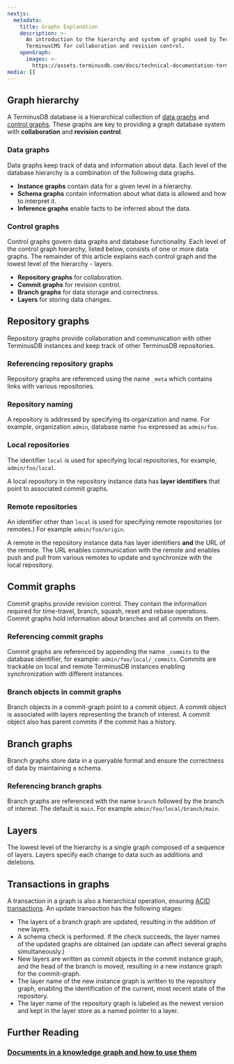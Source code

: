 ```yaml
---
nextjs:
  metadata:
    title: Graphs Explanation
    description: >-
      An introduction to the hierarchy and system of graphs used by TerminusDB and
      TerminusCMS for collaboration and revision control.
    openGraph:
      images: >-
        https://assets.terminusdb.com/docs/technical-documentation-terminuscms-og.png
media: []
---
```


## Graph hierarchy

A TerminusDB database is a hierarchical collection of [data graphs](#datagraphs) and [control graphs](#controlgraphs). These graphs are key to providing a graph database system with **collaboration** and **revision control**.

### Data graphs

Data graphs keep track of data and information about data. Each level of the database hierarchy is a combination of the following data graphs.

*   **Instance graphs** contain data for a given level in a hierarchy.
*   **Schema graphs** contain information about what data is allowed and how to interpret it.
*   **Inference graphs** enable facts to be inferred about the data.

### Control graphs

Control graphs govern data graphs and database functionality. Each level of the control graph hierarchy, listed below, consists of one or more data graphs. The remainder of this article explains each control graph and the lowest level of the hierarchy - layers.

*   **Repository graphs** for collaboration.
*   **Commit graphs** for revision control.
*   **Branch graphs** for data storage and correctness.
*   **Layers** for storing data changes.

## Repository graphs

Repository graphs provide collaboration and communication with other TerminusDB instances and keep track of other TerminusDB repositories.

### Referencing repository graphs

Repository graphs are referenced using the name `_meta` which contains links with various repositories.

### Repository naming

A repository is addressed by specifying its organization and name. For example, organization `admin`, database name `foo` expressed as `admin/foo`.

### Local repositories

The identifier `local` is used for specifying local repositories, for example, `admin/foo/local`.

A local repository in the repository instance data has **layer identifiers** that point to associated commit graphs.

### Remote repositories

An identifier other than `local` is used for specifying remote repositories (or remotes.) For example `admin/foo/origin`.

A remote in the repository instance data has layer identifiers **and** the URL of the remote. The URL enables communication with the remote and enables push and pull from various remotes to update and synchronize with the local repository.

## Commit graphs

Commit graphs provide revision control. They contain the information required for time-travel, branch, squash, reset and rebase operations. Commit graphs hold information about branches and all commits on them.

### Referencing commit graphs

Commit graphs are referenced by appending the name `_commits` to the database identifier, for example: `admin/foo/local/_commits`. Commits are trackable on local and remote TerminusDB instances enabling synchronization with different instances.

### Branch objects in commit graphs

Branch objects in a commit-graph point to a commit object. A commit object is associated with layers representing the branch of interest. A commit object also has parent commits if the commit has a history.

## Branch graphs

Branch graphs store data in a queryable format and ensure the correctness of data by maintaining a schema.

### Referencing branch graphs

Branch graphs are referenced with the name `branch` followed by the branch of interest. The default is `main`. For example `admin/foo/local/branch/main`.

## Layers

The lowest level of the hierarchy is a single graph composed of a sequence of layers. Layers specify each change to data such as additions and deletions.

## Transactions in graphs

A transaction in a graph is also a hierarchical operation, ensuring [ACID transactions](/docs/acid-transactions-explanation/). An update transaction has the following stages:

*   The layers of a branch graph are updated, resulting in the addition of new layers.
*   A schema check is performed. If the check succeeds, the layer names of the updated graphs are obtained (an update can affect several graphs simultaneously.)
*   New layers are written as commit objects in the commit instance graph, and the head of the branch is moved, resulting in a new instance graph for the commit-graph.
*   The layer name of the new instance graph is written to the repository graph, enabling the identification of the current, most recent state of the repository.
*   The layer name of the repository graph is labeled as the newest version and kept in the layer store as a named pointer to a layer.

## Further Reading

### [Documents in a knowledge graph and how to use them](/docs/documents-explanation/)